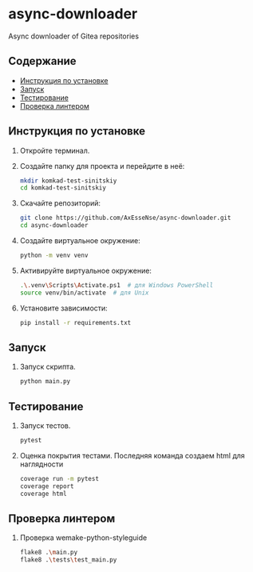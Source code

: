 # async-downloader
Async downloader of Gitea repositories

## Содержание
- [Инструкция по установке](#инструкция-по-установке)
- [Запуск](#запуск)
- [Тестирование](#тестирование)
- [Проверка линтером](#проверка-линтером)

## Инструкция по установке

1. Откройте терминал.
2. Создайте папку для проекта и перейдите в неё:

    ```sh
    mkdir komkad-test-sinitskiy
    cd komkad-test-sinitskiy
    ```

3. Скачайте репозиторий:

    ```sh
    git clone https://github.com/AxEsseNse/async-downloader.git
    cd async-downloader
    ```

4. Создайте виртуальное окружение:

    ```sh
    python -m venv venv
    ```

5. Активируйте виртуальное окружение:

    ```sh
    .\.venv\Scripts\Activate.ps1  # для Windows PowerShell
    source venv/bin/activate  # для Unix
    ```

6. Установите зависимости:

    ```sh
    pip install -r requirements.txt
    ```

## Запуск

1. Запуск скрипта.

    ```sh
    python main.py
    ```

## Тестирование

1. Запуск тестов.

    ```sh
    pytest
    ```

2. Оценка покрытия тестами. Последняя команда создаем html для наглядности

    ```sh
    coverage run -m pytest
    coverage report
    coverage html
    ```

## Проверка линтером

1. Проверка wemake-python-styleguide

    ```sh
    flake8 .\main.py
    flake8 .\tests\test_main.py
    ```
